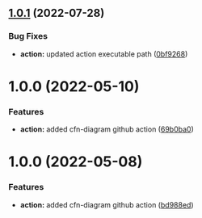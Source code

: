 ## [1.0.1](https://github.com/crisboarna/cfn-diagram-action/compare/v1.0.0...v1.0.1) (2022-07-28)


### Bug Fixes

* **action:** updated action executable path ([0bf9268](https://github.com/crisboarna/cfn-diagram-action/commit/0bf92689ee5fd838c6de694bee6cc384bf7e5a73))

# 1.0.0 (2022-05-10)


### Features

* **action:** added cfn-diagram github action ([69b0ba0](https://github.com/crisboarna/cfn-diagram-action/commit/69b0ba09ab191b200daf2fe7a96f68da1163d86d))

# 1.0.0 (2022-05-08)


### Features

* **action:** added cfn-diagram github action ([bd988ed](https://github.com/crisboarna/cfn-diagram-action/commit/bd988ed1529f81edacf45ba31f91067750235c5c))
